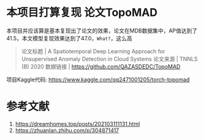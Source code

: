 # 本项目打算复现 论文TopoMAD

本项目并应该算是基本复现出了论文的效果，论文在MDB数据集中，AP值达到了41.5，本文模型复现效果达到了47.0，`What?`，这么高

> 论文标题 | A Spatiotemporal Deep Learning Approach for Unsupervised Anomaly Detection in Cloud Systems
> 论文来源 | TNNLS (B) 2020
> 数据链接 | https://github.com/QAZASDEDC/TopoMAD

项目Kaggle代码: https://www.kaggle.com/qq2471001205/torch-topomad

# 参考文献
1. https://dreamhomes.top/posts/202103111131.html
2. https://zhuanlan.zhihu.com/p/304871417
